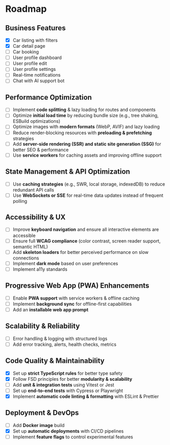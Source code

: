 # Roadmap

## Business Features

- [x] Car listing with filters
- [x] Car detail page
- [ ] Car booking
- [ ] User profile dashboard
- [ ] User profile edit
- [ ] User profile settings
- [ ] Real-time notifications
- [ ] Chat with AI support bot

## Performance Optimization

- [ ] Implement **code splitting** & lazy loading for routes and components
- [ ] Optimize **initial load time** by reducing bundle size (e.g., tree shaking, ESBuild optimizations)
- [ ] Optimize images with **modern formats** (WebP, AVIF) and lazy loading
- [ ] Reduce render-blocking resources with **preloading & prefetching** strategies
- [ ] Add **server-side rendering (SSR) and static site generation (SSG)** for better SEO & performance
- [ ] Use **service workers** for caching assets and improving offline support

## State Management & API Optimization

- [ ] Use **caching strategies** (e.g., SWR, local storage, indexedDB) to reduce redundant API calls
- [ ] Use **WebSockets or SSE** for real-time data updates instead of frequent polling

## Accessibility & UX

- [ ] Improve **keyboard navigation** and ensure all interactive elements are accessible
- [ ] Ensure full **WCAG compliance** (color contrast, screen reader support, semantic HTML)
- [ ] Add **skeleton loaders** for better perceived performance on slow connections
- [ ] Implement **dark mode** based on user preferences
- [ ] Implement a11y standards

## Progressive Web App (PWA) Enhancements

- [ ] Enable **PWA support** with service workers & offline caching
- [ ] Implement **background sync** for offline-first capabilities
- [ ] Add an **installable web app prompt**

## Scalability & Reliability

- [ ] Error handling & logging with structured logs
- [ ] Add error tracking, alerts, health checks, metrics

## Code Quality & Maintainability

- [x] Set up **strict TypeScript rules** for better type safety
- [x] Follow FSD principles for better **modularity & scalability**
- [ ] Add **unit & integration tests** using Vitest or Jest
- [ ] Set up **end-to-end tests** with Cypress or Playwright
- [x] Implement **automatic code linting & formatting** with ESLint & Prettier

## Deployment & DevOps

- [ ] Add **Docker image** build
- [x] Set up **automatic deployments** with CI/CD pipelines
- [ ] Implement **feature flags** to control experimental features
